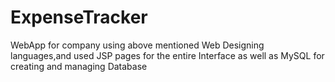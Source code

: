 # ExpenseTracker
WebApp for company using above mentioned Web Designing languages,and used JSP pages for   the entire Interface as well as MySQL for creating and managing Database
